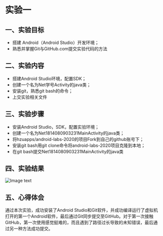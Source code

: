 # 实验一

## 一、实验目标

- 搭建 Android（Android Studio）开发环境；
- 熟悉并掌握Git与GitHub.com提交实验代码的方法

## 二、实验内容
- 搭建Android Studio环境，配置SDK；
- 创建一个名为Net学号Activity的java类；
- 安装git，熟悉git bash的命令；
- 上交实验相关文件

## 三、实验步骤
- 安装Android Studio，SDK，配置实验环境；
- 创建一个名为Net1814080903231MainActivity的java类；
- 将hzuapps/android-labs-2020的项目Fork到自己的github账号下；
- 安装git bash用git clone命令将android-labs-2020项目克隆到本地；
- 在git bash提交Net1814080903231MainActivity的java类

## 四、实验结果
![Image text](http://raw.githubusercontent.com/Cai-J/android-labs-2020/master/students/net1814080903231/Lab/lab_1_1.png)


## 五、心得体会
通过本次实验，成功安装了Android Studio和Git软件，并成功编译运行了虚拟机打开的第一个Android软件，最后通过Git同步提交至GitHub。对于第一次接触GitHub，第一次使用感觉挺难的，而且遇到了路径过长导致的未知错误，最后通过另一种方法成功提交。
